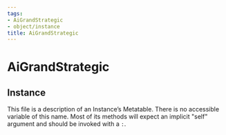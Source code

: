 ```yaml
---
tags:
- AiGrandStrategic
- object/instance
title: AiGrandStrategic
---
```

# AiGrandStrategic
## Instance
This file is a description of an Instance’s Metatable. There is no accessible variable of this name. Most of its methods will expect an implicit "self" argument and should be invoked with a `:`.

